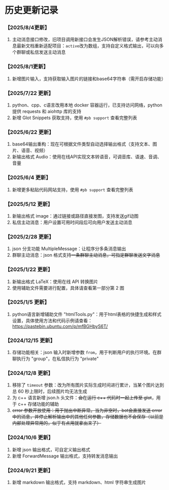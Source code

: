 # 历史更新记录

### 【2025/8/4更新】
1) 主动消息接口修改，旧项目调用新接口会发生JSON解析错误，请参考主动消息最新文档重新适配项目：`active`改为数组，支持自定义格式输出，可以向多个群聊或私信发送主动消息
### 【2025/8/1更新】
1) 新增图片输入，支持获取输入图片的链接和base64字符串（需开启存储功能）
### 【2025/7/22 更新】
1) python、cpp、c语言改用本地 docker 容器运行，已支持访问网络，python 提供 requests 和 aiohttp 库的支持
2) 新增 Glot Snippets 获取支持，使用 `#pb support` 查看完整列表
### 【2025/6/22 更新】
1) base64输出重构：现在可根据文件类型自动选择输出格式（支持文本、图片、语音、视频）
2) 新输出格式 Audio：使用在线API实现文本转语音，可调音库、语速、音调、音量
### 【2025/6/4 更新】
1) 新增更多粘贴代码网站支持，使用 `#pb support` 查看完整列表
### 【2025/5/12 更新】
1) 新输出格式 image：通过链接或路径直接发图，支持发送gif动图
2) 私信主动消息：用户设置可用时间段后可向用户发送主动消息
### 【2025/2/28 更新】
1) json 分支功能 MultipleMessage：让程序分多条消息输出
2) 群聊主动消息：json 格式支持<del>一条群聊主动消息，可指定群聊发送文字消息</del>
### 【2025/1/22 更新】
1) 新输出格式 LaTeX：使用在线 API 转换图片
2) 使用辅助文件需要进行配置，具体请查看第一部分第 2 图
### 【2025/1/5 更新】
1) python语言新增辅助文件 "htmlTools.py"：用于html表格的快捷生成和样式设置，具体使用方法和代码示例请查看：https://pastebin.ubuntu.com/p/mfBGHbyS6T/
### 【2024/12/15 更新】
1) 存储功能相关：json 输入时新增参数 `from`，用于判断用户的执行环境。在群聊执行为 "group"，在私信执行为 "private"
### 【2024/12/8 更新】
1) 移除了 `timeout` 参数：改为所有图片实际生成时间进行累计，当某个图片达到总 60 秒上限时，后续图片均无法生成
2) 为 c++ 语言新增 json.h 头文件：<del>会在运行 c++ 代码时一起上传至 glot</del>，用于 c++ 存储功能的辅助
3) <del>error 参数开放使用：用于抛出中断异常。当为非空时，bot会直接发送 error 中的消息，并停止解析输出中的其他任何参数，存储数据也不会保存（以前是内部处理异常用的，似乎有点用就拿出来了）</del>
### 【2024/10/6 更新】
1) 新增 json 输出格式，可自定义输出格式
2) 新增 ForwardMessage 输出格式，支持转发消息输出
### 【2024/9/21 更新】
1) 新增 markdown 输出格式，支持 markdown、html 字符串生成图片
